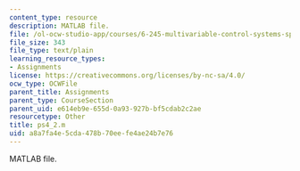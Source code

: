 ```yaml
---
content_type: resource
description: MATLAB file.
file: /ol-ocw-studio-app/courses/6-245-multivariable-control-systems-spring-2004/a8a7fa4e5cda478b70eefe4ae24b7e76_ps4_2.m
file_size: 343
file_type: text/plain
learning_resource_types:
- Assignments
license: https://creativecommons.org/licenses/by-nc-sa/4.0/
ocw_type: OCWFile
parent_title: Assignments
parent_type: CourseSection
parent_uid: e614eb9e-655d-0a93-927b-bf5cdab2c2ae
resourcetype: Other
title: ps4_2.m
uid: a8a7fa4e-5cda-478b-70ee-fe4ae24b7e76
---
```

MATLAB file.